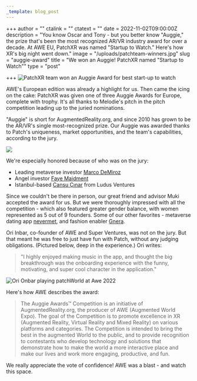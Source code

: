 ```yaml
---
_template: blog_post
---
```


+++
author = ""
ctalink = ""
ctatext = ""
date = 2022-11-02T09:00:00Z
description = "You know Oscar and Tony - but you better know \"Auggie,\" the prize that's been the most recognized AR/VR industry award for over a decade. At AWE EU, PatchXR was named \"Startup to Watch.\" Here's how XR's big night went down."
image = "/uploads/patchteam-winners.jpg"
slug = "auggie-award"
title = "We won an Auggie! PatchXR named \"Startup to Watch\""
type = "post"

+++
![PatchXR team won an Auggie Award  for best start-up to watch](/uploads/patchteam-winners.jpg "The PatchXR founding team accepts our very handsome-looking Auggie statuette.")

AWE's European edition was already a highlight for us. Then came the icing on the cake: PatchXR was given one of three Auggie Awards for Europe, complete with trophy. It's all thanks to Melodie's pitch in the pitch competition leading up to the juried nominations.

"Auggie" is short for AugmentedReality.org, and since 2010 has grown to be the AR/VR's single most-recognized prize. Our Auggie was awarded thanks to Patch's uniqueness, market opportunities, and the team's capabilities, according to the jury.

![](/uploads/auggie_awards_eu_banner_image.jpg)

We're especially honored because of who was on the jury:

* Leading metaverse investor [Marco DeMiroz](https://www.linkedin.com/in/marcodemiroz/)
* Angel investor [Faye Maidment](https://www.linkedin.com/in/faye-maidment-12345069/)
* Istanbul-based [Cansu Çınar](https://www.linkedin.com/in/cansu-cinar-05770696/) from Ludus Ventures

Since we couldn't be there in person, our great friend and advisor Muki accepted the award for us. But we were thoroughly impressed with all the competition - which also featured greater gender balance, with women represented as 5 out of 9 founders. Some of our other favorites - metaverse dating app [nevermet](https://www.nevermet.io/), and fashion enabler [Gnera](https://www.gn3ra.io/).

Ori Inbar, co-founder of AWE and Super Ventures, was not on the jury. But that meant he was free to just have fun with Patch, without any judging obligations. (Pictured below, deep in the experience.) Ori writes:

> "I highly enjoyed making music in the app, and thought the big breakthrough was the onboarding experience with the funny, motivating, and super cool character in the application."

![Ori Onbar playing patchWorld at Awe 2022 ](/uploads/ori.jpg "Ori testing Patch")

Here's how AWE describes the award:

> The Auggie Awards™ Competition is an initiative of AugmentedReality.org, the producer of AWE (Augmented World Expo). The goal of the Competition is to promote excellence in XR (Augmented Reality, Virtual Reality and Mixed Reality) on various platforms and categories. The Competition is intended to bring the best in the augmented World to the public, and to provide recognition to contestants who develop technology and solutions that demonstrate how to make the world a more interactive place and make our lives and work more engaging, productive, and fun.

We really appreciate the vote of confidence! AWE was a blast - and watch this space.
